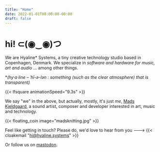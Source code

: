 ```yaml
---
title: "Home"
date: 2022-01-01T00:00:00-00:00
draft: false
---
```


# hi! ⊂(◉‿◉)つ

We are Hyaline* Systems, a tiny creative technology studio based in Copenhagen, Denmark. We specialize in *software and hardware for music, art and audio* ... among other things. 

*_(hy·​a·​line – ˈhī-ə-lən : something (such as the clear atmosphere) that is transparent)_

{{< lfsquare animationSpeed="9.3s" >}}

We say "we" in the above, but actually, mostly, it's just *me*, [Mads Kjeldgaard](https://madskjeldgaard.dk), a sound artist, composer and developer interested in art, music and technology.

{{< floating_coin image="madsknitting.jpg" >}}

Feel like getting in touch? Please do, we'd love to hear from you --->  {{< cloakemail "hi@hyaline.systems" >}}

Or follow us on [mastodon](http://mastodon.social/@hyalinesystems@mastodon.social).
